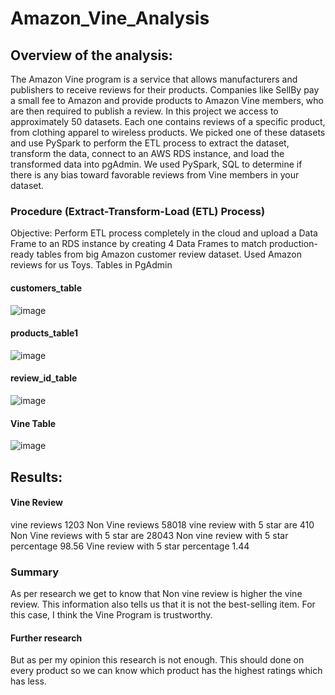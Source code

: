 # Amazon_Vine_Analysis

## Overview of the analysis: 

The Amazon Vine program is a service that allows manufacturers and publishers to receive reviews for their products. Companies like SellBy pay a small fee to Amazon and provide products to Amazon Vine members, who are then required to publish a review.
In this project we access to approximately 50 datasets. Each one contains reviews of a specific product, from clothing apparel to wireless products. We picked one of these datasets and use PySpark to perform the ETL process to extract the dataset, transform the data, connect to an AWS RDS instance, and load the transformed data into pgAdmin. We used PySpark, SQL to determine if there is any bias toward favorable reviews from Vine members in your dataset. 
### Procedure (Extract-Transform-Load (ETL) Process)
Objective: Perform ETL process completely in the cloud and upload a Data Frame to an RDS instance by creating 4 Data Frames to match production-ready tables from  big Amazon customer review dataset.
Used Amazon reviews for us Toys.
Tables in PgAdmin
#### customers_table
![image](https://user-images.githubusercontent.com/100485119/174522408-cd968301-0a00-465a-aa30-e36b01ccbf81.png)

 
#### products_table1
 
![image](https://user-images.githubusercontent.com/100485119/174522418-3b51833b-f79f-442e-be5e-4bc5a73eed60.png)

#### review_id_table
 ![image](https://user-images.githubusercontent.com/100485119/174522427-23864caf-3052-44b3-aaff-fe7de41df494.png)

#### Vine Table
 
![image](https://user-images.githubusercontent.com/100485119/174522440-3a49e1c4-de2b-454a-8f61-08ed8e6d1263.png)

## Results:
#### Vine Review

vine reviews 1203
Non Vine reviews 58018
vine review with 5 star are 410
Non Vine reviews with 5 star are 28043
Non vine review with 5 star percentage 98.56
Vine review with 5 star percentage 1.44
### Summary

As per research we get to know that Non vine review is higher the vine review. This information also tells us that it is not the best-selling item. For this case, I think the Vine Program is trustworthy. 
#### Further research
But as per my opinion this research is not enough. This should done on every product so we can know which product has the highest ratings which has less.








